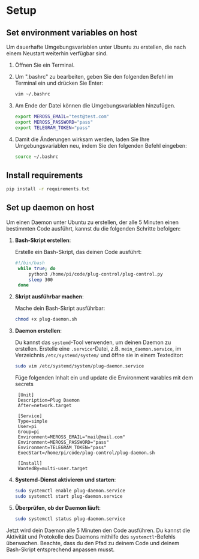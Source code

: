 # Setup

## Set environment variables on host

Um dauerhafte Umgebungsvariablen unter Ubuntu zu erstellen, die nach einem Neustart weiterhin verfügbar sind.

1. Öffnen Sie ein Terminal.

2. Um ".bashrc" zu bearbeiten, geben Sie den folgenden Befehl im Terminal ein und drücken Sie Enter:

    ```bash
    vim ~/.bashrc
    ```

4. Am Ende der Datei können die Umgebungsvariablen hinzufügen. 

    ```bash
    export MEROSS_EMAIL="test@test.com"
    export MEROSS_PASSWORD="pass"
    export TELEGRAM_TOKEN="pass"
    ```

5. Damit die Änderungen wirksam werden, laden Sie Ihre Umgebungsvariablen neu, indem Sie den folgenden Befehl eingeben:

    ```bash
    source ~/.bashrc
    ```



## Install requirements 

```bash
pip install -r requirements.txt
```


## Set up daemon on host

Um einen Daemon unter Ubuntu zu erstellen, der alle 5 Minuten einen bestimmten Code ausführt, kannst du die folgenden Schritte befolgen:


1. **Bash-Skript erstellen**: 

    Erstelle ein Bash-Skript, das deinen Code ausführt:

   ```bash
   #!/bin/bash
    while true; do
        python3 /home/pi/code/plug-control/plug-control.py
        sleep 300
    done
   ```

   

2. **Skript ausführbar machen**: 

    Mache dein Bash-Skript ausführbar:

   ```bash
   chmod +x plug-daemon.sh
   ```

3. **Daemon erstellen**: 

    Du kannst das `systemd`-Tool verwenden, um deinen Daemon zu erstellen. Erstelle eine `.service`-Datei, z.B. `mein_daemon.service`, im Verzeichnis `/etc/systemd/system/` und öffne sie in einem Texteditor:

   ```bash
   sudo vim /etc/systemd/system/plug-daemon.service
   ```

   Füge folgenden Inhalt ein und update die Environment varables mit dem secrets

   ```plaintext
    [Unit]
    Description=Plug Daemon
    After=network.target

    [Service]
    Type=simple
    User=pi
    Group=pi
    Environment=MEROSS_EMAIL="mail@mail.com"
    Environment=MEROSS_PASSWORD="pass"
    Environment=TELEGRAM_TOKEN="pass"
    ExecStart=/home/pi/code/plug-control/plug-daemon.sh

    [Install]
    WantedBy=multi-user.target
   ```


4. **Systemd-Dienst aktivieren und starten**:

   ```bash
   sudo systemctl enable plug-daemon.service
   sudo systemctl start plug-daemon.service
   ```

5. **Überprüfen, ob der Daemon läuft**:

   ```bash
   sudo systemctl status plug-daemon.service
   ```


Jetzt wird dein Daemon alle 5 Minuten den Code ausführen. Du kannst die Aktivität und Protokolle des Daemons mithilfe des `systemctl`-Befehls überwachen. Beachte, dass du den Pfad zu deinem Code und deinem Bash-Skript entsprechend anpassen musst.



